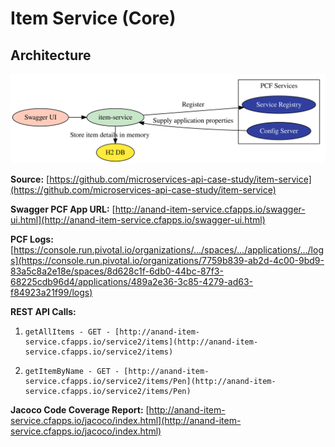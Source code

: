 # Item Service \(Core\)

## Architecture

![](.gitbook/assets/item-service.svg)

**Source:** [https://github.com/microservices-api-case-study/item-service](https://github.com/microservices-api-case-study/item-service)

**Swagger PCF App URL:** [http://anand-item-service.cfapps.io/swagger-ui.html](http://anand-item-service.cfapps.io/swagger-ui.html)

**PCF Logs:** [https://console.run.pivotal.io/organizations/.../spaces/.../applications/.../logs](https://console.run.pivotal.io/organizations/7759b839-ab2d-4c00-9bd9-83a5c8a2e18e/spaces/8d628c1f-6db0-44bc-87f3-68225cdb96d4/applications/489a2e36-3c85-4279-ad63-f84923a21f99/logs)

**REST API Calls:**

1.     getAllItems - GET - [http://anand-item-service.cfapps.io/service2/items](http://anand-item-service.cfapps.io/service2/items)

2.     getItemByName - GET - [http://anand-item-service.cfapps.io/service2/items/Pen](http://anand-item-service.cfapps.io/service2/items/Pen) 

**Jacoco Code Coverage Report:** [http://anand-item-service.cfapps.io/jacoco/index.html](http://anand-item-service.cfapps.io/jacoco/index.html)


